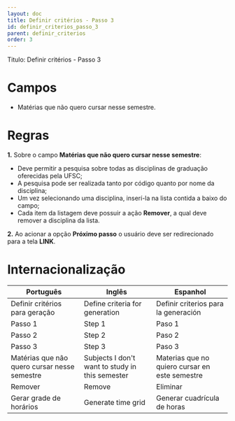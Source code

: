 ```yaml
---
layout: doc
title: Definir critérios - Passo 3
id: definir_criterios_passo_3
parent: definir_criterios
order: 3
---
```

Titulo: Definir critérios - Passo 3

# Campos 

- Matérias que não quero cursar nesse semestre.

# Regras

**1.** Sobre o campo **Matérias que não quero cursar nesse semestre**:

- Deve permitir a pesquisa sobre todas as disciplinas de graduação oferecidas pela UFSC;
- A pesquisa pode ser realizada tanto por código quanto por nome da disciplina;
- Um vez selecionando uma disciplina, inserí-la na lista contida a baixo do campo;
- Cada item da listagem deve possuir a ação **Remover**, a qual deve remover a disciplina da lista.

**2.** Ao acionar a opção **Próximo passo** o usuário deve ser redirecionado para a tela **LINK**.

# Internacionalização

| Português | Inglês | Espanhol |
| --------- | ------ | -------- |
| Definir critérios para geração | Define criteria for generation | Definir criterios para la generación |
| Passo 1 | Step 1 | Paso 1	|
| Passo 2 | Step 2 | Paso 2	|
| Passo 3 | Step 3 | Paso 3	|
| Matérias que não quero cursar nesse semestre | Subjects I don't  want to study in this semester | Materias que no quiero cursar en este semestre |
| Remover | Remove | Eliminar |
| Gerar grade de horários | Generate time grid | Generar cuadrícula de horas |



